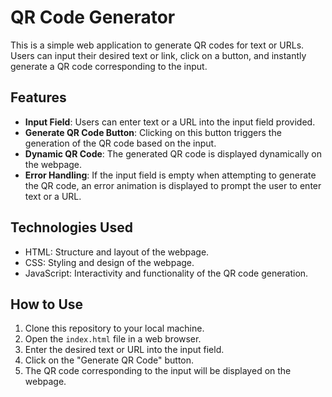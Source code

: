 # QR Code Generator

This is a simple web application to generate QR codes for text or URLs. Users can input their desired text or link, click on a button, and instantly generate a QR code corresponding to the input.

## Features

- **Input Field**: Users can enter text or a URL into the input field provided.
- **Generate QR Code Button**: Clicking on this button triggers the generation of the QR code based on the input.
- **Dynamic QR Code**: The generated QR code is displayed dynamically on the webpage.
- **Error Handling**: If the input field is empty when attempting to generate the QR code, an error animation is displayed to prompt the user to enter text or a URL.

## Technologies Used

- HTML: Structure and layout of the webpage.
- CSS: Styling and design of the webpage.
- JavaScript: Interactivity and functionality of the QR code generation.

## How to Use

1. Clone this repository to your local machine.
2. Open the `index.html` file in a web browser.
3. Enter the desired text or URL into the input field.
4. Click on the "Generate QR Code" button.
5. The QR code corresponding to the input will be displayed on the webpage.
